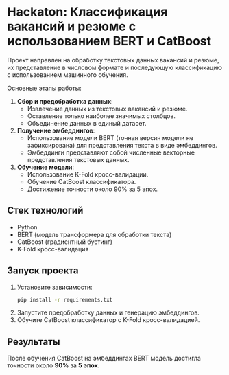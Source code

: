 # Hackaton: Классификация вакансий и резюме с использованием BERT и CatBoost

Проект направлен на обработку текстовых данных вакансий и резюме, их представление в числовом формате и последующую классификацию с использованием машинного обучения.

Основные этапы работы:
1. **Сбор и предобработка данных**:
   - Извлечение данных из текстовых вакансий и резюме.
   - Оставление только наиболее значимых столбцов.
   - Объединение данных в единый датасет.
2. **Получение эмбеддингов**:
   - Использование модели BERT (точная версия модели не зафиксирована) для представления текста в виде эмбеддингов.
   - Эмбеддинги представляют собой численные векторные представления текстовых данных.
3. **Обучение модели**:
   - Использование K-Fold кросс-валидации.
   - Обучение CatBoost классификатора.
   - Достижение точности около 90% за 5 эпох.

## Стек технологий
- Python
- BERT (модель трансформера для обработки текста)
- CatBoost (градиентный бустинг)
- K-Fold кросс-валидация

## Запуск проекта
1. Установите зависимости:
   ```bash
   pip install -r requirements.txt
   ```
2. Запустите предобработку данных и генерацию эмбеддингов.
3. Обучите CatBoost классификатор с K-Fold кросс-валидацией.

## Результаты
После обучения CatBoost на эмбеддингах BERT модель достигла точности около **90%** за **5 эпох**.

